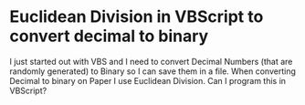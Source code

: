 
# Euclidean Division in VBScript to convert decimal to binary

I just started out with VBS and I need to convert Decimal Numbers (that are randomly generated) to Binary so I can save them in a file.
When converting Decimal to binary on Paper I use Euclidean Division. Can I program this in VBScript?

        